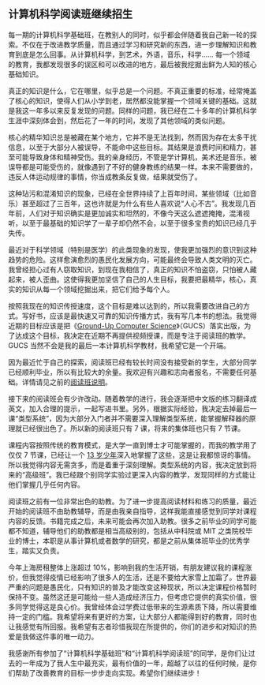 <div class="inner">
<h2>计算机科学阅读班继续招生</h2>
<p>每一期的计算机科学基础班，在教别人的同时，似乎都会伴随着我自己新一轮的探索。不仅在于改进教学质量，而且通过学习和研究新的东西，进一步理解知识和教育到底是怎么回事。从计算机科学，到艺术，外语，音乐，科学…… 每一个领域的教育，我都发现很多的误区和可以改进的地方，最后被我挖掘出鲜为人知的核心基础知识。</p>
<p>真正的知识是什么，它在哪里，似乎总是一个问题。不真正重要的标准，经常掩盖了核心的知识，使得人们从小学到老，居然都没能掌握一个领域关键的基础。这就是我这一年多以来反复发现的问题。同样的问题，我已经在二十多年的计算机科学生涯中深刻体会到，然后花了一年的时间，发现了其他领域的类似问题。</p>
<p>核心的精华知识总是被藏在某个地方，它并不是无法找到，然而因为存在太多干扰信息，以至于大部分人被误导，不能命中这些目标。其结果是浪费时间和精力，甚至可能导致身体和精神受伤。我的亲身经历，不管是学计算机，美术还是音乐，被误导都是可能受伤的，就像遇到了不好的健身教练的结果一样。本来不需要做的，违反人体运动规律的事情，你当成教条反复做，结果就受伤了。</p>
<p>这种玷污和混淆知识的现象，已经在全世界持续了上百年时间，某些领域（比如音乐）甚至超过了三百年，这也许就是为什么有些人喜欢说“人心不古”。我发现几百年前，人们对于知识确实是更加诚实和坦然的，不像今天这么遮遮掩掩，混淆视听，以至于最基础的知识学了一辈子却仍然不会，以至于很多宝贵的知识已经几乎失传。</p>
<p>最近对于科学领域（特别是医学）的此类现象的发现，使我更加强烈的意识到这种趋势的危险。这样愈演愈烈的愚民化发展方向，可能最终会导致人类文明的灭亡。我曾经担心过有人窃取知识，到现在我相信了，真正的知识不怕盗窃，只怕被人藏起来，被人歪曲。这使得我更加坚信了自己的人生目标，我要把最精华，核心，真实的知识从每一个领域挖掘出来，把它们给予每个人。</p>
<p>按照我现在的知识传授速度，这个目标是难以达到的，所以我需要改进自己的方式。写好书，应该是最快速又可靠的知识传播方式，我有写几本书的想法。我觉得近期的目标应该是把《<a href="http://www.yinwang.org/blog-cn/2021/05/11/gucs-sample">Ground-Up Computer Science</a>》（GUCS）落实出版，为了达成这个目标，我决定在近期不再提供视频授课，而是专注于阅读班的教学。GUCS 当然不会是我的最后一本计算机科学教材，我希望它是一个开端。</p>
<p>因为最近忙于自己的探索，阅读班已经有较长时间没有接受新的学生，大部分同学已经顺利毕业，所以有比较大的余量。我欢迎有兴趣和志向者报名，不需要任何基础。详情请见之前的<a href="http://www.yinwang.org/blog-cn/2021/02/16/cs-reading-course">阅读班说明</a>。</p>
<p>接下来的阅读班会有少许改动。随着教学的进行，我会逐渐把中文版的练习翻译成英文，加入合理的提示，一起写进书里。另外，根据实际经验，我决定去掉最后一课“类型系统”，因为大部分入门者并不需要深入理解类型系统，能掌握解释器的原理就已经很出色了。所以新的阅读班只有 7 课，将来的集体班也只有 7 节课。</p>
<p>课程内容按照传统的教育模式，是大学一直到博士才可能掌握的，而我的教学用了仅仅 7 节课，已经让一个 <a href="http://www.yinwang.org/blog-cn/2021/09/16/youth-cs-student">13 岁少年</a>深入地掌握了这些，这是让我都惊讶的事情。所以我觉得内容无需贪多，而是着重于深刻理解。类型系统的内容，我决定放到将来的“高级班”。我已经跟个别同学实验过更深入内容的教学，发现同样的方式能让他们掌握几乎任何内容。</p>
<p>阅读班之前有一位非常出色的助教。为了进一步提高阅读材料和练习的质量，最近开始的阅读班不由助教辅导，而是由我亲自指导，这样我能直接感觉到同学对课程内容的反馈。书籍完成之后，未来可能会再次加入助教。很多之前毕业的同学可能都不知道，辅导他们的助教都是相当高级别的，包括从中科院或 MIT 之类院校毕业的博士，本职是从事计算机或者数学的研究，都是之前从集体班毕业的优秀学生，踏实又负责。</p>
<p>今年上海房租整体上涨超过 10%，影响到我的生活开销，有朋友建议我的课程涨价，但我觉得疫情已经影响了很多人的生活，还是不要给大家雪上加霜了。世界最严重的问题是愚民化，只有知识的普及才能改变这种现状，所以决定课程价格暂时保持不变。虽然这还是可能给一些人造成经济压力，但考虑它提供的真实价值，很多同学觉得这是良心价。我曾经体会过学费过低带来的生源素质下降，所以需要维持一定的门槛。我希望将来有更好的方案，让大部分人都能得到好的教育，同时也让我感觉有所回报。我希望有志者珍惜我现在所提供的，你们的进步和对知识的热爱是我做这件事的唯一动力。</p>
<p>我感谢所有参加了“计算机科学基础班”和“计算机科学阅读班”的同学，是你们让过去的一年成为了我人生中最充实，最有价值的一年，超越了以往的任何时候，是你们帮助了改善教育的目标一步步走向实现。希望你们继续进步！</p>
</div>
<!--
<div class="ad-banner" style="margin-top: 5px">
<script async src="//pagead2.googlesyndication.com/pagead/js/adsbygoogle.js"></script>
<ins class="adsbygoogle"
                    style="display:inline-block;width:100%;height:90px"
                    data-ad-client="ca-pub-1331524016319584"
                    data-ad-slot="6657867155"></ins>
<script>(adsbygoogle = window.adsbygoogle || []).push({});</script>
</div>
<script data-ad-client="ca-pub-1331524016319584" async
            src="https://pagead2.googlesyndication.com/pagead/js/adsbygoogle.js">
</script>
        -->
    